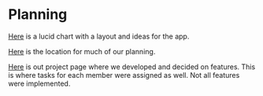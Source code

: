 # Planning

[Here](https://lucid.app/lucidchart/c0433799-6365-4ed2-9f28-61f4c087f6b0/edit?invitationId=inv_9e8fe787-882a-4efc-9914-63a519094e39) is a lucid chart with a layout and ideas for the app.

[Here](https://github.com/orgs/comp426-2022-spring/teams/porrima) is the location for much of our planning.

[Here](https://github.com/orgs/comp426-2022-spring/projects/4) is out project page where we developed and decided on features. This is where tasks for each member were assigned as well. Not all features were implemented.
